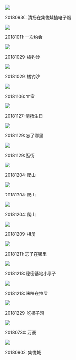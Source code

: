 ![](https://raw.githubusercontent.com/helloqingyang/mkdocs/main/docs/images/100/2018/IMG_20180930_142055R_1.jpg)

20180930: 清扬在集悦城抽电子烟

![](https://raw.githubusercontent.com/helloqingyang/mkdocs/main/docs/images/100/2018/IMG_20181011_175623R.jpg)

20181011: 一次约会

![](https://raw.githubusercontent.com/helloqingyang/mkdocs/main/docs/images/100/2018/IMG_20181029_170751R.jpg)

20181029: 橘钓沙

![](https://raw.githubusercontent.com/helloqingyang/mkdocs/main/docs/images/100/2018/IMG_20181029_171006F.jpg)

20181029: 橘钓沙

![](https://raw.githubusercontent.com/helloqingyang/mkdocs/main/docs/images/100/2018/IMG_20181106_190704R.jpg)

20181106: 宜家

![](https://raw.githubusercontent.com/helloqingyang/mkdocs/main/docs/images/100/2018/IMG_20181127_172637R.jpg)

20181127: 清扬生日

![](https://raw.githubusercontent.com/helloqingyang/mkdocs/main/docs/images/100/2018/IMG_20181129_174412F.jpg)

20181129: 忘了哪里

![](https://raw.githubusercontent.com/helloqingyang/mkdocs/main/docs/images/100/2018/IMG_20181129_190710R.jpg)

20181129: 逛街

![](https://raw.githubusercontent.com/helloqingyang/mkdocs/main/docs/images/100/2018/IMG_20181204_130754F.jpg)

20181204: 爬山

![](https://raw.githubusercontent.com/helloqingyang/mkdocs/main/docs/images/100/2018/IMG_20181204_153958R.jpg)

20181204: 爬山

![](https://raw.githubusercontent.com/helloqingyang/mkdocs/main/docs/images/100/2018/IMG_20181204_155539R.jpg)

20181204: 爬山

![](https://raw.githubusercontent.com/helloqingyang/mkdocs/main/docs/images/100/2018/IMG_20181209_215128R_1.jpg)

20181209: 相册

![](https://raw.githubusercontent.com/helloqingyang/mkdocs/main/docs/images/100/2018/IMG_20181211_215717F.jpg)

20181211: 忘了在哪里

![](https://raw.githubusercontent.com/helloqingyang/mkdocs/main/docs/images/100/2018/IMG_20181218_171553F.jpg)

20181218: 秘密基地小亭子

![](https://raw.githubusercontent.com/helloqingyang/mkdocs/main/docs/images/100/2018/IMG_20181218_172720R.jpg)

20181218: 咪咪在拉屎

![](https://raw.githubusercontent.com/helloqingyang/mkdocs/main/docs/images/100/2018/IMG_20181229_133512R.jpg)

20181229: 吃椰子鸡

![](https://raw.githubusercontent.com/helloqingyang/mkdocs/main/docs/images/100/2018/img_20180730_180103f.jpg)

20180730: 万豪

![](https://raw.githubusercontent.com/helloqingyang/mkdocs/main/docs/images/100/2018/img_20180903_222636r.jpg)

20180903: 集悦城